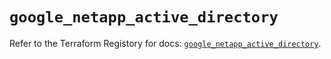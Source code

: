 # `google_netapp_active_directory`

Refer to the Terraform Registory for docs: [`google_netapp_active_directory`](https://registry.terraform.io/providers/hashicorp/google/5.29.0/docs/resources/netapp_active_directory).
